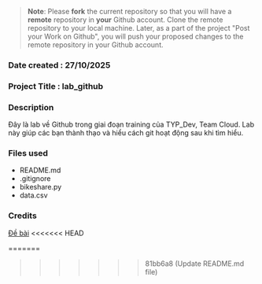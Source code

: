 >**Note**: Please **fork** the current repository so that you will have a **remote** repository in **your** Github account. Clone the remote repository to your local machine. Later, as a part of the project "Post your Work on Github", you will push your proposed changes to the remote repository in your Github account.

### Date created : 27/10/2025

### Project Title : lab_github

### Description
Đây là lab về Github trong giai đoạn training của TYP_Dev, Team Cloud. Lab này giúp các bạn thành thạo và hiểu cách git hoạt động sau khi tìm hiểu.

### Files used
- README.md
- .gitignore
- bikeshare.py
- data.csv

### Credits
[Đề bài](https://github.com/Maybetuandat/lab_github)
<<<<<<< HEAD

=======
>>>>>>> 81bb6a8 (Update README.md file)
